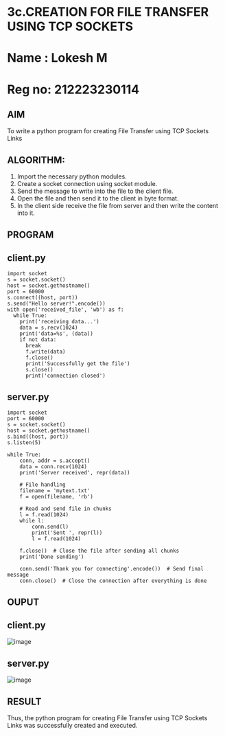 # 3c.CREATION FOR FILE TRANSFER USING TCP SOCKETS
# Name : Lokesh M
# Reg no: 212223230114
## AIM
To write a python program for creating File Transfer using TCP Sockets Links
## ALGORITHM:
1. Import the necessary python modules.
2. Create a socket connection using socket module.
3. Send the message to write into the file to the client file.
4. Open the file and then send it to the client in byte format.
5. In the client side receive the file from server and then write the content into it.
## PROGRAM
## client.py
```
import socket
s = socket.socket()
host = socket.gethostname()
port = 60000
s.connect((host, port))
s.send("Hello server!".encode())
with open('received_file', 'wb') as f:
  while True:
    print('receiving data...')
    data = s.recv(1024)
    print('data=%s', (data))
    if not data:
      break
      f.write(data)
      f.close()
      print('Successfully get the file')
      s.close()
      print('connection closed')
```
## server.py
```
import socket
port = 60000
s = socket.socket()
host = socket.gethostname()
s.bind((host, port))
s.listen(5)

while True:
    conn, addr = s.accept()
    data = conn.recv(1024)
    print('Server received', repr(data))
    
    # File handling
    filename = 'mytext.txt'
    f = open(filename, 'rb')
    
    # Read and send file in chunks
    l = f.read(1024)
    while l:
        conn.send(l)
        print('Sent ', repr(l))
        l = f.read(1024)
    
    f.close()  # Close the file after sending all chunks
    print('Done sending')
    
    conn.send('Thank you for connecting'.encode())  # Send final message
    conn.close()  # Close the connection after everything is done

```
## OUPUT
## client.py
![image](https://github.com/user-attachments/assets/8327b032-c8c4-4670-926a-bcc277606431)

## server.py
![image](https://github.com/user-attachments/assets/87a332b8-c54b-456d-b090-0785180a30f4)

## RESULT
Thus, the python program for creating File Transfer using TCP Sockets Links was 
successfully created and executed.
